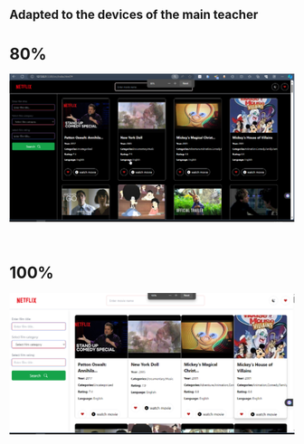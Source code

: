 ## Adapted to the devices of the main teacher

# 80%

![Alt text](image.png)

<br>

# 100%

![Alt text](image-1.png)